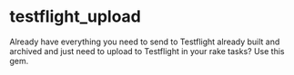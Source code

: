 testflight_upload
=================

Already have everything you need to send to Testflight already built and archived and just need to upload to Testflight in your rake tasks? Use this gem.
